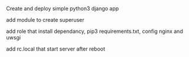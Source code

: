 Create and deploy simple python3 django app

add module to create superuser

add role that install dependancy, pip3 requirements.txt, config nginx and uwsgi

add rc.local that start server after reboot
